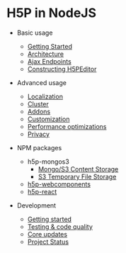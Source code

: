 # H5P in NodeJS

- Basic usage
  * [Getting Started](usage/getting-started.md)
  * [Architecture](usage/architecture.md)  
  * [Ajax Endpoints](usage/ajax-endpoints.md)
  * [Constructing H5PEditor](usage/h5p-editor-constructor.md)  

- Advanced usage
  * [Localization](advanced/localization.md)
  * [Cluster](advanced/cluster.md)
  * [Addons](advanced/addons.md)
  * [Customization](advanced/customization.md)
  * [Performance optimizations](advanced/performance-optimizations.md)
  * [Privacy](advanced/privacy.md)
- NPM packages
  - h5p-mongos3
    * [Mongo/S3 Content Storage](packages/h5p-mongos3/mongo-s3-content-storage.md)
    * [S3 Temporary File Storage](packages/h5p-mongos3/s3-temporary-file-storage.md)
  - [h5p-webcomponents](packages/h5p-webcomponents.md)
  - [h5p-react](packages/h5p-react.md)  
- Development
  * [Getting started](development/getting-started.md)
  * [Testing & code quality](development/testing-quality.md)
  * [Core updates](development/core-updates.md)
  * [Project Status](development/status.md)
